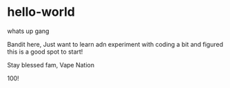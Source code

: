 # hello-world
whats up gang

Bandit here, Just want to learn adn experiment with coding a bit and figured this is a good spot to start!

Stay blessed fam, Vape Nation

100!
